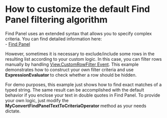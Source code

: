 # How to customize the default Find Panel filtering algorithm


<p>Find Panel uses an extended syntax that allows you to specify complex criteria. You can find detailed information here:<br /> - <a href="http://documentation.devexpress.com/#WindowsForms/CustomDocument8869">Find Panel</a></p>
<p>However, sometimes it is necessary to exclude/include some rows in the resulting list according to your custom logic. In this case, you can filter rows manually by handling <a href="http://documentation.devexpress.com/#WindowsForms/DevExpressXtraGridViewsBaseColumnView_CustomRowFiltertopic">View.CustomRowFilter Event</a>. This example demonstrates how to construct your own filter criteria and use <strong>ExpressionEvaluator </strong>to check whether a row should be hidden.</p>
<p>For demo purposes, this example just shows how to find exact matches of a typed string. The same result can be accomplished with the default behavior if you enclose your text in double quotes in Find Panel. To provide your own logic, just modify the <strong>MyConvertFindPanelTextToCriteriaOperator </strong>method as your needs dictate.</p>

<br/>



